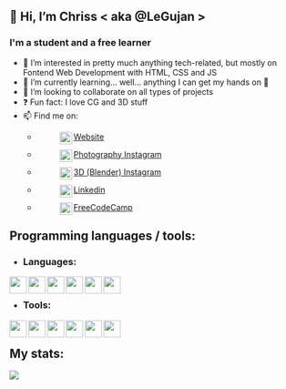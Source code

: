 ## **👋 Hi, I’m Chriss < aka @LeGujan >**

### I'm a student and a free learner
- 👀 I’m interested in pretty much anything tech-related, but mostly on Fontend Web Development with HTML, CSS and JS
- 🌱 I’m currently learning... well... anything I can get my hands on 🤣
- 💞️ I’m looking to collaborate on all types of projects
- ❓  Fun fact: I love CG and 3D stuff
- 📫 Find me on:
    - [<figure><img align="left" width="22px" src="https://cdn-icons.flaticon.com/png/512/3059/premium/3059997.png?token=exp=1649543664~hmac=2a22393e34ea83eca3f4a773c470b50d" target="_blank" /><figcaption>Website</figcaption></figure>][website]
    - [<figure><img align="left" width="22px" src="https://cdn-icons-png.flaticon.com/512/174/174855.png" target="_blank" /><figcaption>Photography Instagram</figcaption></figure>][instagram-cgphoto]
    - [<figure><img align="left" width="22px" src="https://cdn-icons-png.flaticon.com/512/174/174855.png" target="_blank" /><figcaption>3D (Blender) Instagram</figcaption></figure>][instagram-cgblender]
    - [<figure><img align="left" width="22px" src="https://cdn-icons.flaticon.com/png/512/3536/premium/3536505.png?token=exp=1649543503~hmac=65605085c74f08b39fc716a27f141f41" target="_blank" /><figcaption>Linkedin</figcaption></figure>][linkedin]
    - [<figure><img align="left" width="22px" src="https://cdn-icons-png.flaticon.com/512/876/876019.png" target="_blank" /><figcaption>FreeCodeCamp</figcaption></figure>][freecodecamp]

## Programming languages / tools:
- ### Languages:
<img align="left" width="30px" src="https://cdn-icons-png.flaticon.com/512/3600/3600912.png" />
<img align="left" width="30px" src="https://cdn-icons-png.flaticon.com/512/6132/6132222.png" />
<img align="left" width="30px" src="https://cdn-icons-png.flaticon.com/512/6132/6132221.png" />
<img align="left" width="30px" src="https://cdn-icons-png.flaticon.com/512/174/174854.png" />
<img align="left" width="30px" src="https://cdn-icons-png.flaticon.com/512/732/732190.png" />
<img align="left" width="30px" src="https://cdn-icons-png.flaticon.com/512/1199/1199124.png" />

<br />

- ### Tools:
<img align="left" width="30px" src="https://cdn-icons-png.flaticon.com/512/906/906324.png" />
<img align="left" width="30px" src="https://cdn-icons-png.flaticon.com/512/5969/5969346.png" />
<img align="left" width="30px" src="https://img.icons8.com/fluency/344/blender-3d.png" />
<img align="left" width="30px" src="https://cdn-icons.flaticon.com/png/512/5611/premium/5611064.png?token=exp=1649545646~hmac=96126f202a4f56df7dc9db478bb008e6" />
<img align="left" width="30px" src="https://cdn-icons-png.flaticon.com/512/2111/2111628.png" />
<img align="left" width="30px" src="https://cdn-icons.flaticon.com/png/512/3488/premium/3488435.png?token=exp=1649546256~hmac=b8fe6356138cad3910ca4f1e1009b04f" />

<br />

## My stats:

<img aligh="left" src="https://github-readme-stats.vercel.app/api?username=LeGujan&hide=contribs,prs">

<br />
<br />

[website]: https://cgphoto.ro/
[instagram-cgphoto]: https://www.instagram.com/legujan.cgphoto/
[instagram-cgblender]: https://www.instagram.com/legujan.cgblender/
[linkedin]: https://www.linkedin.com/in/cristian-gujan-3b8a641b0/
[freecodecamp]: https://www.freecodecamp.org/LeGujan
